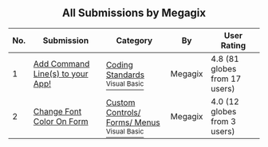 ﻿<div align="center">

## All Submissions by Megagix

</div>

No.  | Submission | Category | By   | User Rating
---- | ---------- | -------- | ---- | -----------
1 | [Add Command Line\(s\) to your App\!<br />](https://github.com/Planet-Source-Code/megagix-add-command-line-s-to-your-app__1-29096) | [Coding Standards<br /><sup>Visual Basic</sup>](../ByCategory/coding-standards__1-43.md) | Megagix | 4.8 (81 globes from 17 users)
2 | [Change Font Color On Form<br />](https://github.com/Planet-Source-Code/megagix-change-font-color-on-form__1-31197) | [Custom Controls/ Forms/  Menus<br /><sup>Visual Basic</sup>](../ByCategory/custom-controls-forms-menus__1-4.md) | Megagix | 4.0 (12 globes from 3 users)
